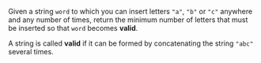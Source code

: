 Given a string `word` to which you can insert letters `"a"`, `"b"` or `"c"` anywhere and any number of times, return the minimum number of letters that must be inserted so that `word` becomes **valid**.

A string is called **valid** if it can be formed by concatenating the string `"abc"` several times.